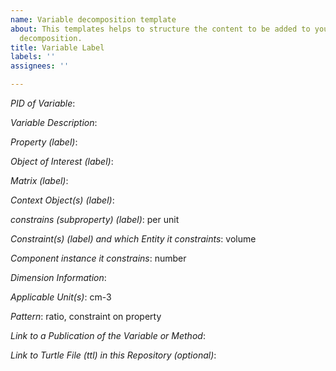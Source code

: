 ```yaml
---
name: Variable decomposition template
about: This templates helps to structure the content to be added to your variable
  decomposition.
title: Variable Label
labels: ''
assignees: ''

---
```


*PID of Variable*:

*Variable Description*:

*Property (label)*:

*Object of Interest (label)*:

*Matrix (label)*:

*Context Object(s) (label)*:

*constrains (subproperty) (label)*: per unit

*Constraint(s) (label) and which Entity it constraints*: volume 

*Component instance it constrains*: number

*Dimension Information*:

*Applicable Unit(s)*: cm-3

*Pattern*: ratio, constraint on property

*Link to a Publication of the Variable or Method*: 

*Link to Turtle File (ttl) in this Repository (optional)*:
